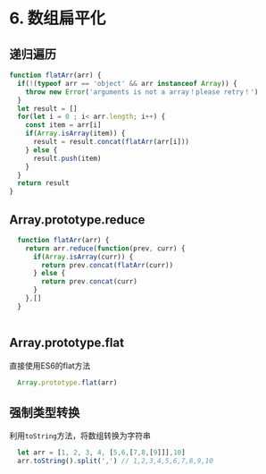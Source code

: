 # 6. 数组扁平化

## 递归遍历

```js
function flatArr(arr) {
  if(!(typeof arr == 'object' && arr instanceof Array)) {
    throw new Error('arguments is not a array！please retry！')
  }
  let result = []
  for(let i = 0 ; i< arr.length; i++) {
    const item = arr[i]
    if(Array.isArray(item)) {
      result = result.concat(flatArr(arr[i]))  
    } else {
      result.push(item)
    }
  }
  return result
}
```

## Array.prototype.reduce

```js
  function flatArr(arr) {
    return arr.reduce(function(prev, curr) {
      if(Array.isArray(curr)) {
        return prev.concat(flatArr(curr))
      } else {
        return prev.concat(curr)
      }
    },[]
  }
  
```

## Array.prototype.flat

直接使用ES6的flat方法

```js
  Array.prototype.flat(arr)
```


## 强制类型转换

利用```toString```方法，将数组转换为字符串

```js
  let arr = [1, 2, 3, 4, [5,6,[7,8,[9]]],10]
  arr.toString().split(',') // 1,2,3,4,5,6,7,8,9,10

```


